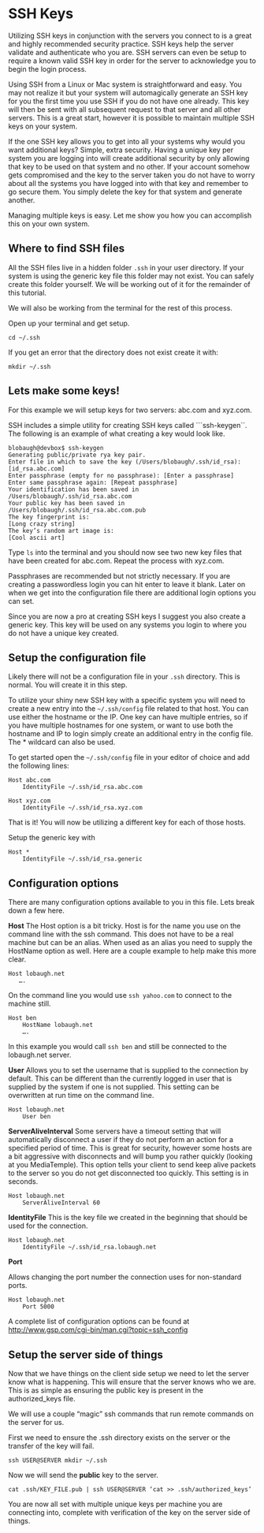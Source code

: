 # SSH Keys

Utilizing SSH keys in conjunction with the servers you connect to is a great and highly recommended security practice. SSH keys help the server validate and authenticate who you are. SSH servers can even be setup to require a known valid SSH key in order for the server to acknowledge you to begin the login process.

Using SSH from a Linux or Mac system is straightforward and easy. You may not realize it but your system will automagically generate an SSH key for you the first time you use SSH if you do not have one already. This key will then be sent with all subsequent request to that server and all other servers. This is a great start, however it is possible to maintain multiple SSH keys on your system. 

If the one SSH key allows you to get into all your systems why would you want additional keys? Simple, extra security. Having a unique key per system you are logging into will create additional security by only allowing that key to be used on that system and no other. If your account somehow gets compromised and the key to the server taken you do not have to worry about all the systems you have logged into with that key and remember to go secure them. You simply delete the key for that system and generate another.

Managing multiple keys is easy. Let me show you how you can accomplish this on your own system.

## Where to find SSH files
All the SSH files live in a hidden folder ```.ssh``` in your user directory. If your system is using the generic key file this folder may not exist. You can safely create this folder yourself. We will be working out of it for the remainder of this tutorial.

We will also be working from the terminal for the rest of this process. 

Open up your terminal and get setup.

```cd ~/.ssh```

If you get an error that the directory does not exist create it with:

```mkdir ~/.ssh```

## Lets make some keys!
For this example we will setup keys for two servers: abc.com and xyz.com.

SSH includes a simple utility for creating SSH keys called ```ssh-keygen``.  The following is an example of what creating a key would look like.

```
blobaugh@devbox$ ssh-keygen
Generating public/private rya key pair.
Enter file in which to save the key (/Users/blobaugh/.ssh/id_rsa): [id_rsa.abc.com]
Enter passphrase (empty for no passphrase): [Enter a passphrase]
Enter same passphrase again: [Repeat passphrase]
Your identification has been saved in /Users/blobaugh/.ssh/id_rsa.abc.com
Your public key has been saved in /Users/blobaugh/.ssh/id_rsa.abc.com.pub
The key fingerprint is:
[Long crazy string]
The key’s random art image is:
[Cool ascii art]
```

Type ```ls``` into the terminal and you should now see two new key files that have been created for abc.com. Repeat the process with xyz.com.

Passphrases are recommended but not strictly necessary. If you are creating a passwordless login you can hit enter to leave it blank. Later on when we get into the configuration file there are additional login options you can set.

Since you are now a pro at creating SSH keys I suggest you also create a generic key. This key will be used on any systems you login to where you do not have a unique key created. 

## Setup the configuration file
Likely there will not be a configuration file in your ```.ssh``` directory. This is normal. You will create it in this step. 

To utilize your shiny new SSH key with a specific system you will need to create a new entry into the ```~/.ssh/config``` file related to that host. You can use either the hostname or the IP. One key can have multiple entries, so if you have multiple hostnames for one system, or want to use both the hostname and IP to login simply create an additional entry in the config file. The * wildcard can also be used.

To get started open the ```~/.ssh/config``` file in your editor of choice and add the following lines:

```
Host abc.com
    IdentityFile ~/.ssh/id_rsa.abc.com

Host xyz.com
    IdentityFile ~/.ssh/id_rsa.xyz.com
```

That is it! You will now be utilizing a different key for each of those hosts.

Setup the generic key with

```
Host *
    IdentityFile ~/.ssh/id_rsa.generic
```

## Configuration options
There are many configuration options available to you in this file. Lets break down a few here.

**Host**
The Host option is a bit tricky. Host is for the name you use on the command line with the ssh command. This does not have to be a real machine but can be an alias. When used as an alias you need to supply the HostName option as well. Here are a couple example to help make this more clear.
 ```
Host lobaugh.net
    ….
````
On the command line you would use ```ssh yahoo.com``` to connect to the machine still.

```
Host ben
    HostName lobaugh.net
    ….
```
In this example you would call ```ssh ben```  and still be connected to the lobaugh.net server.


**User**
Allows you to set the username that is supplied to the connection by default. This can be different than the currently logged in user that is supplied by the system if one is not supplied. This setting can be overwritten at run time on the command line.

```
Host lobaugh.net
    User ben
```

**ServerAliveInterval**
Some servers have a timeout setting that will automatically disconnect a user if they do not perform an action for a specified period of time. This is great for security, however some hosts are a bit aggressive with disconnects and will bump you rather quickly (looking at you MediaTemple). This option tells your client to send keep alive packets to the server so you do not get disconnected too quickly. This setting is in seconds.

```
Host lobaugh.net
    ServerAliveInterval 60
```

**IdentityFile**
This is the key file we created in the beginning that should be used for the connection.

```
Host lobaugh.net
    IdentityFile ~/.ssh/id_rsa.lobaugh.net
```

**Port**

Allows changing the port number the connection uses for non-standard ports.

```
Host lobaugh.net
    Port 5000
```

A complete list of configuration options can be found at http://www.gsp.com/cgi-bin/man.cgi?topic=ssh_config

## Setup the server side of things
Now that we have things on the client side setup we need to let the server know what is happening. This will ensure that the server knows who we are. This is as simple as ensuring the public key is present in the authorized_keys file.

We will use a couple “magic” ssh commands that run remote commands on the server for us.

First we need to ensure the .ssh directory exists on the server or the transfer of the key will fail.

```
ssh USER@SERVER mkdir ~/.ssh
```

Now we will send the **public** key to the server.
```
cat .ssh/KEY_FILE.pub | ssh USER@SERVER ‘cat >> .ssh/authorized_keys’
```

You are now all set with multiple unique keys per machine you are connecting into, complete with verification of the key on the server side of things.